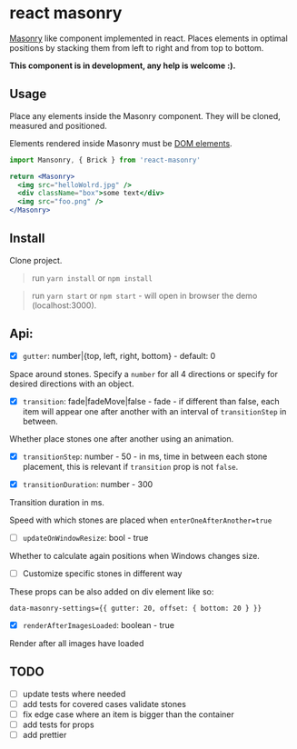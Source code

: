 # react masonry

[Masonry](https://github.com/desandro/masonry)  like  component implemented in react.
Places elements in optimal positions by stacking them from left to right and from top to bottom.
 

**This component is in development, any help is welcome :).**

## Usage

Place any elements inside the Masonry component. They will be cloned, measured and positioned.

Elements rendered inside Masonry must be [DOM elements](https://facebook.github.io/react/blog/2015/12/18/react-components-elements-and-instances.html#dom-elements).


```jsx
import Mansonry, { Brick } from 'react-masonry'

return <Masonry>
  <img src="helloWolrd.jpg" />
  <div className="box">some text</div>
  <img src="foo.png" />
</Masonry>
```

## Install 

Clone project.

> run `yarn install` or `npm install`

> run `yarn start` or `npm start` - will open in browser the demo (localhost:3000).

## Api:

-  [x] `gutter`: number|{top, left, right, bottom} - default: 0

Space around stones. Specify a `number` for all 4 directions or specify for desired directions with an object.

- [x] `transition`: fade|fadeMove|false - fade - if different than false, each item will appear one after another with an interval of `transitionStep` in between.

 Whether place stones one after another using an animation.

- [x] `transitionStep`: number - 50 - in ms, time in between each stone placement, this is relevant if `transition` prop is not `false`.

- [x] `transitionDuration`: number - 300

 Transition duration in ms.

 Speed with which stones are placed when `enterOneAfterAnother=true`

- [ ] `updateOnWindowResize`: bool - true

 Whether to calculate again positions when Windows changes size.


- [ ] Customize specific stones in different way

 These props can be also added on div element like so:

`data-masonry-settings={{ gutter: 20, offset: { bottom: 20 } }}`

- [x] `renderAfterImagesLoaded`: boolean - true

Render after all images have loaded

## TODO

- [ ] update tests where needed
- [ ] add tests for covered cases validate stones
- [ ] fix edge case where an item is bigger than the container
- [ ] add tests for props
- [ ] add prettier
